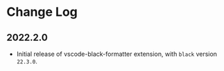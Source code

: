 # Change Log

## 2022.2.0

-   Initial release of vscode-black-formatter extension, with `black` version `22.3.0`.
